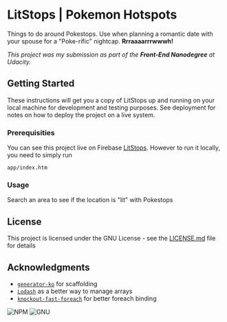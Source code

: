 # LitStops | Pokemon Hotspots

Things to do around Pokestops. Use when planning a romantic date with your spouse for a "Poke-rific" nightcap. **Rrraaaarrrwwwh!**

_This project was my submission as part of the **Front-End Nanodegree** at Udacity._


## Getting Started

These instructions will get you a copy of LitStops up and running on your local machine for development and testing purposes. See deployment for notes on how to deploy the project on a live system.

### Prerequisities

You can see this project live on Firebase [LitStops](http://litstops.firebaseapp.com). However to run it locally, you need to simply run

```
app/index.htm
```

### Usage

Search an area to see if the location is "lit" with Pokestops


## License

This project is licensed under the GNU License - see the [LICENSE.md](LICENSE.md) file for details

## Acknowledgments

* [`generator-ko`](https://github.com/caseywebb/generator-ko-spa#readme) for scaffolding
* [`Lodash`](https://github.com/lodash/lodash) as a better way to manage arrays
* [`knockout-fast-foreach`](https://github.com/brianmhunt/knockout-fast-foreach) for better foreach binding

![NPM](https://img.shields.io/npm/v/npm.svg)
![GNU](https://img.shields.io/aur/license/yaourt.svg)
